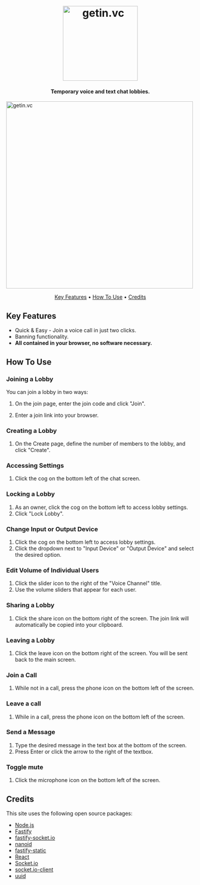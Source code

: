 
<h1 align="center">
  <br>
  <a href="http://getin.vc"><img src="https://user-images.githubusercontent.com/39576123/160253824-593bf53c-57c3-4b02-9631-1d09619dcca2.png" alt="getin.vc" width="200"></a>
</h1>

<h4 align="center">Temporary voice and text chat lobbies.</h4>

<img src="https://imgur.com/X5tWvsk.gif" alt="getin.vc" width="500">

<p align="center">
  <a href="#key-features">Key Features</a> •
  <a href="#how-to-use">How To Use</a> •
  <a href="#credits">Credits</a>
</p>


## Key Features

* Quick & Easy - Join a voice call in just two clicks.
* Banning functionality.
* **All contained in your browser, no software necessary.**

## How To Use

### Joining a Lobby

You can join a lobby in two ways:

1. On the join page, enter the join code and click "Join".

2. Enter a join link into your browser.

### Creating a Lobby

1. On the Create page, define the number of members to the lobby, and click "Create".

### Accessing Settings
1. Click the cog on the bottom left of the chat screen. 

### Locking a Lobby
1. As an owner, click the cog on the bottom left to access lobby settings.
2. Click "Lock Lobby".

### Change Input or Output Device
1. Click the cog on the bottom left to access lobby settings.
2. Click the dropdown next to "Input Device" or "Output Device" and select the desired option.

### Edit Volume of Individual Users
1. Click the slider icon to the right of the "Voice Channel" title.
2. Use the volume sliders that appear for each user.

### Sharing a Lobby
1. Click the share icon on the bottom right of the screen. The join link will automatically be copied into your clipboard.

### Leaving a Lobby
1. Click the leave icon on the bottom right of the screen. You will be sent back to the main screen.

### Join a Call
1. While not in a call, press the phone icon on the bottom left of the screen.

### Leave a call
1. While in a call, press the phone icon on the bottom left of the screen.

### Send a Message
1. Type the desired message in the text box at the bottom of the screen.
2. Press Enter or click the arrow to the right of the textbox.

### Toggle mute
1. Click the microphone icon on the bottom left of the screen.



## Credits

This site uses the following open source packages:
<br>
* [Node.js](https://nodejs.org/)
* [Fastify](https://www.fastify.io/)
* [fastify-socket.io](https://github.com/alemagio/fastify-socket.io)
* [nanoid](https://github.com/ai/nanoid)
* [fastify-static](https://github.com/fastify/fastify-static)
* [React](https://reactjs.org/)
* [Socket.io](https://socket.io/)
* [socket.io-client](https://github.com/socketio/socket.io-client)
* [uuid](https://github.com/uuidjs/uuid)


